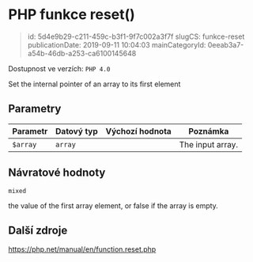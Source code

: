 PHP funkce reset()
================================

> id: 5d4e9b29-c211-459c-b3f1-9f7c002a3f7f
> slugCS: funkce-reset
> publicationDate: 2019-09-11 10:04:03
> mainCategoryId: 0eeab3a7-a54b-46db-a253-ca6100145648

Dostupnost ve verzích: `PHP 4.0`

Set the internal pointer of an array to its first element


Parametry
--------------

| Parametr | Datový typ | Výchozí hodnota | Poznámka |
|-----|-----|-----|-----|
| `$array` | `array` |  | The input array. |


Návratové hodnoty
----------------

`mixed`

the value of the first array element, or false if the array is
empty.

Další zdroje
------------

https://php.net/manual/en/function.reset.php
